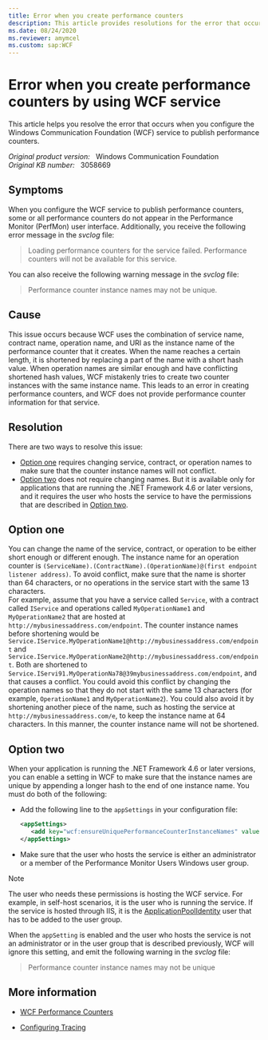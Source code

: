 ```yaml
---
title: Error when you create performance counters
description: This article provides resolutions for the error that occurs when you configure the WCF service to publish performance counters.
ms.date: 08/24/2020
ms.reviewer: amymcel
ms.custom: sap:WCF
---
```

# Error when you create performance counters by using WCF service

This article helps you resolve the error that occurs when you configure the Windows Communication Foundation (WCF) service to publish performance counters.

_Original product version:_ &nbsp; Windows Communication Foundation  
_Original KB number:_ &nbsp; 3058669

## Symptoms  

When you configure the WCF service to publish performance counters, some or all performance counters do not appear in the Performance Monitor (PerfMon) user interface. Additionally, you receive the following error message in the *svclog* file:

> Loading performance counters for the service failed. Performance counters will not be available for this service.

You can also receive the following warning message in the *svclog* file:

> Performance counter instance names may not be unique.

## Cause

This issue occurs because WCF uses the combination of service name, contract name, operation name, and URI as the instance name of the performance counter that it creates. When the name reaches a certain length, it is shortened by replacing a part of the name with a short hash value. When operation names are similar enough and have conflicting shortened hash values, WCF mistakenly tries to create two counter instances with the same instance name. This leads to an error in creating performance counters, and WCF does not provide performance counter information for that service.

## Resolution

There are two ways to resolve this issue:

- [Option one](#option-one) requires changing service, contract, or operation names to make sure that the counter instance names will not conflict. 
- [Option two](#option-two) does not require changing names. But it is available only for applications that are running the .NET Framework 4.6 or later versions, and it requires the user who hosts the service to have the permissions that are described in [Option two](#option-two).

## Option one

You can change the name of the service, contract, or operation to be either short enough or different enough. The instance name for an operation counter is `(ServiceName).(ContractName).(OperationName)@(first endpoint listener address)`. To avoid conflict, make sure that the name is shorter than 64 characters, or no operations in the service start with the same 13 characters.  
For example, assume that you have a service called `Service`, with a contract called `IService` and operations called `MyOperationName1` and `MyOperationName2` that are hosted at `http://mybusinessaddress.com/endpoint`. The counter instance names before shortening would be `Service.IService.MyOperationName1@http://mybusinessaddress.com/endpoint` and `Service.IService.MyOperationName2@http://mybusinessaddress.com/endpoint`. Both are shortened to `Service.IServi91.MyOperationNa78@39mybusinessaddress.com/endpoint`, and that causes a conflict. You could avoid this conflict by changing the operation names so that they do not start with the same 13 characters (for example, `OperationName1` and `MyOperationName2`). You could also avoid it by shortening another piece of the name, such as hosting the service at `http://mybusinessaddress.com/e`, to keep the instance name at 64 characters. In this manner, the counter instance name will not be shortened.

## Option two

When your application is running the .NET Framework 4.6 or later versions, you can enable a setting in WCF to make sure that the instance names are unique by appending a longer hash to the end of one instance name. You must do both of the following:

- Add the following line to the `appSettings` in your configuration file:

    ```xml
    <appSettings>
       <add key="wcf:ensureUniquePerformanceCounterInstanceNames" value="true" />
    </appSettings>
    ```

- Make sure that the user who hosts the service is either an administrator or a member of the Performance Monitor Users Windows user group.

> [!NOTE]
> The user who needs these permissions is hosting the WCF service. For example, in self-host scenarios, it is the user who is running the service. If the service is hosted through IIS, it is the [ApplicationPoolIdentity](https://www.iis.net/learn/manage/configuring-security/application-pool-identities)  user that has to be added to the user group.

When the `appSetting` is enabled and the user who hosts the service is not an administrator or in the user group that is described previously, WCF will ignore this setting, and emit the following warning in the *svclog* file:

> Performance counter instance names may not be unique

## More information

- [WCF Performance Counters](/dotnet/framework/wcf/diagnostics/performance-counters/)

- [Configuring Tracing](/dotnet/framework/wcf/diagnostics/tracing/configuring-tracing)
